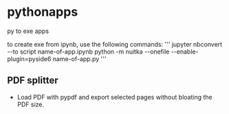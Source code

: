 # pythonapps
py to exe apps

to create exe from ipynb, use the following commands:
'''
jupyter nbconvert --to script name-of-app.ipynb
python -m nuitka --onefile --enable-plugin=pyside6 name-of-app.py
'''

## PDF splitter
* Load PDF with pypdf and export selected pages without bloating the PDF size.